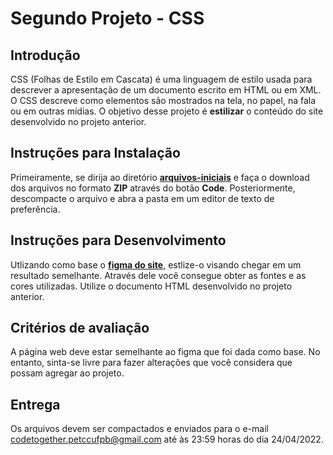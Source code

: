 # Segundo Projeto - CSS

## Introdução

CSS (Folhas de Estilo em Cascata) é uma linguagem de estilo usada para descrever a apresentação de um documento escrito em HTML ou em XML. O CSS descreve como elementos são mostrados na tela, no papel, na fala ou em outras mídias. O objetivo
desse projeto é **estilizar** o conteúdo do site desenvolvido no projeto anterior.

## Instruções para Instalação

Primeiramente, se dirija ao diretório [**arquivos-iniciais**](arquivos-iniciais) e faça o download dos arquivos no formato **ZIP** através do botão **Code**. Posteriormente, descompacte o arquivo e abra a pasta em um editor de texto de preferência.

## Instruções para Desenvolvimento

Utlizando como base o [**figma do site**](https://www.figma.com/file/cpLCD3RYSyKoSFtYzrNXQs/PomoBot---Projeto-02?node-id=2%3A2), estlize-o visando chegar em um resultado semelhante. Através dele você consegue obter as fontes e as cores utilizadas. Utilize o documento HTML desenvolvido no projeto anterior.

## Critérios de avaliação

A página web deve estar semelhante ao figma que foi dada como base. No entanto, sinta-se livre para fazer alterações que você considera que possam agregar ao projeto.

## Entrega

Os arquivos devem ser compactados e enviados para o e-mail codetogether.petccufpb@gmail.com até às 23:59 horas do dia 24/04/2022.
